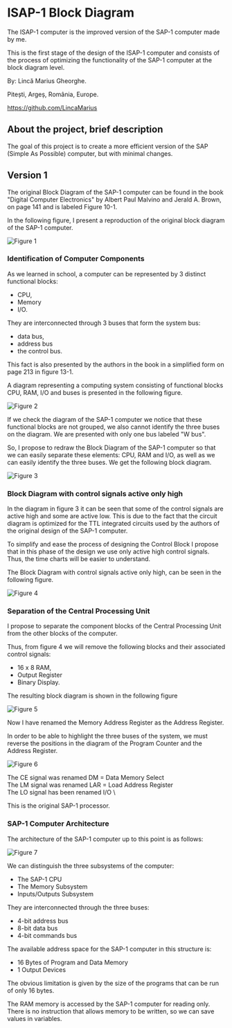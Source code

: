 # ISAP-1 Block Diagram
The ISAP-1 computer is the improved version of the SAP-1 computer made by me.

This is the first stage of the design of the ISAP-1 computer and consists of the process of optimizing the functionality of the SAP-1 computer at the block diagram level.

By: Lincă Marius Gheorghe.

Pitești, Argeș, România, Europe.

https://github.com/LincaMarius

## About the project, brief description
The goal of this project is to create a more efficient version of the SAP (Simple As Possible) computer, but with minimal changes.


## Version 1
The original Block Diagram of the SAP-1 computer can be found in the book "Digital Computer Electronics" by Albert Paul Malvino and Jerald A. Brown, on page 141 and is labeled Figure 10-1.

In the following figure, I present a reproduction of the original block diagram of the SAP-1 computer.

![ Figure 1 ](/Pictures/Figure1.png)

### Identification of Computer Components
As we learned in school, a computer can be represented by 3 distinct functional blocks:
- CPU,
- Memory
- I/O.

They are interconnected through 3 buses that form the system bus:
- data bus,
- address bus
- the control bus.

This fact is also presented by the authors in the book in a simplified form on page 213 in figure 13-1.

A diagram representing a computing system consisting of functional blocks CPU, RAM, I/O and buses is presented in the following figure.

![ Figure 2 ](/Pictures/Figure2.png)

If we check the diagram of the SAP-1 computer we notice that these functional blocks are not grouped, we also cannot identify the three buses on the diagram. We are presented with only one bus labeled "W bus".

So, I propose to redraw the Block Diagram of the SAP-1 computer so that we can easily separate these elements: CPU, RAM and I/O, as well as we can easily identify the three buses. We get the following block diagram.

![ Figure 3 ](/Pictures/Figure3.png)

### Block Diagram with control signals active only high
In the diagram in figure 3 it can be seen that some of the control signals are active high and some are active low. This is due to the fact that the circuit diagram is optimized for the TTL integrated circuits used by the authors of the original design of the SAP-1 computer.

To simplify and ease the process of designing the Control Block I propose that in this phase of the design we use only active high control signals. Thus, the time charts will be easier to understand.

The Block Diagram with control signals active only high, can be seen in the following figure.

![ Figure 4 ](/Pictures/Figure4.png)

### Separation of the Central Processing Unit
I propose to separate the component blocks of the Central Processing Unit from the other blocks of the computer.

Thus, from figure 4 we will remove the following blocks and their associated control signals:
- 16 x 8 RAM,
- Output Register
- Binary Display.

The resulting block diagram is shown in the following figure

![ Figure 5 ](/Pictures/Figure5.png)

Now I have renamed the Memory Address Register as the Address Register.

In order to be able to highlight the three buses of the system, we must reverse the positions in the diagram of the Program Counter and the Address Register.

![ Figure 6 ](/Pictures/Figure6.png)

The CE signal was renamed DM = Data Memory Select \
The LM signal was renamed LAR = Load Address Register \
The LO signal has been renamed I/O \

This is the original SAP-1 processor.

### SAP-1 Computer Architecture
The architecture of the SAP-1 computer up to this point is as follows:

![ Figure 7 ](/Pictures/Figure7.png)

We can distinguish the three subsystems of the computer:
- The SAP-1 CPU
- The Memory Subsystem
- Inputs/Outputs Subsystem

They are interconnected through the three buses:
- 4-bit address bus
- 8-bit data bus
- 4-bit commands bus

The available address space for the SAP-1 computer in this structure is:
- 16 Bytes of Program and Data Memory
- 1 Output Devices

The obvious limitation is given by the size of the programs that can be run of only 16 bytes.

The RAM memory is accessed by the SAP-1 computer for reading only. There is no instruction that allows memory to be written, so we can save values ​​in variables.

